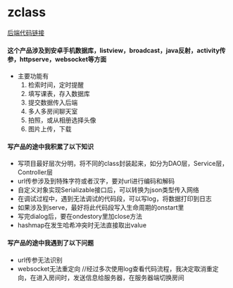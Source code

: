 # zclass
[后端代码链接](https://github.com/arnojack/zclass_back)
#### 这个产品涉及到安卓手机数据库，listview，broadcast，java反射，activity传参，httpserve，websocket等方面
- 主要功能有
  1. 检索时间，定时提醒
  2. 填写课表，存入数据库
  3. 提交数据传入后端
  4. 多人多房间聊天室
  5. 拍照，或从相册选择头像
  6. 图片上传，下载

#### 写产品的途中我积累了以下知识
- 写项目最好层次分明，将不同的class封装起来，如分为DAO层，Service层，Controller层
- url传参涉及到特殊字符或者汉字，要对url进行编码和解码
- 自定义对象实现Serializable接口后，可以转换为json类型传入网络
- 在调试过程中，遇到无法调试的代码段，可以写log，将数据打印到日志
- 如果涉及到serve，最好将此代码段写入生命周期的onstart里
- 写完dialog后，要在ondestory里加close方法
- hashmap在发生哈希冲突时无法直接取出value
#### 写产品的途中我遇到了以下问题
- url传参无法识别
- websocket无法重定向  //经过多次使用log查看代码流程，我决定取消重定向，在进入房间时，发送信息给服务器，在服务器端切换房间
